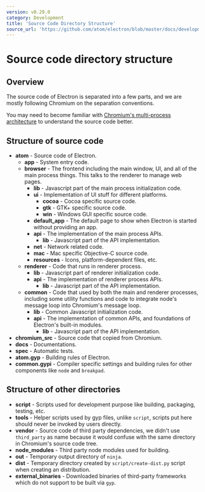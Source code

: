 ```yaml
---
version: v0.29.0
category: Development
title: 'Source Code Directory Structure'
source_url: 'https://github.com/atom/electron/blob/master/docs/development/source-code-directory-structure.md'
---
```


# Source code directory structure

## Overview

The source code of Electron is separated into a few parts, and we are mostly
following Chromium on the separation conventions.

You may need to become familiar with [Chromium's multi-process
architecture](http://dev.chromium.org/developers/design-documents/multi-process-architecture)
to understand the source code better.

## Structure of source code

* **atom** - Source code of Electron.
  * **app** - System entry code.
  * **browser** - The frontend including the main window, UI, and all of the
    main process things. This talks to the renderer to manage web pages.
    * **lib** - Javascript part of the main process initialization code.
    * **ui** - Implementation of UI stuff for different platforms.
      * **cocoa** - Cocoa specific source code.
      * **gtk** - GTK+ specific source code.
      * **win** - Windows GUI specific source code.
    * **default_app** - The default page to show when Electron is started
      without providing an app.
    * **api** - The implementation of the main process APIs.
       * **lib** - Javascript part of the API implementation.
    * **net** - Network related code.
    * **mac** - Mac specific Objective-C source code.
    * **resources** - Icons, platform-dependent files, etc.
  * **renderer** - Code that runs in renderer process.
    * **lib** - Javascript part of renderer initialization code.
    * **api** - The implementation of renderer process APIs.
       * **lib** - Javascript part of the API implementation.
  * **common** - Code that used by both the main and renderer processes,
    including some utility functions and code to integrate node's message
    loop into Chromium's message loop.
    * **lib** - Common Javascript initialization code.
    * **api** - The implementation of common APIs, and foundations of
    Electron's built-in modules.
       * **lib** - Javascript part of the API implementation.
* **chromium_src** - Source code that copied from Chromium.
* **docs** - Documentations.
* **spec** - Automatic tests.
* **atom.gyp** - Building rules of Electron.
* **common.gypi** - Compiler specific settings and building rules for other
  components like `node` and `breakpad`.

## Structure of other directories

* **script** - Scripts used for development purpose like building, packaging,
  testing, etc.
* **tools** - Helper scripts used by gyp files, unlike `script`, scripts put
  here should never be invoked by users directly.
* **vendor** - Source code of third party dependencies, we didn't use
  `third_party` as name because it would confuse with the same directory in
  Chromium's source code tree.
* **node_modules** - Third party node modules used for building.
* **out** - Temporary output directory of `ninja`.
* **dist** - Temporary directory created by `script/create-dist.py` script
  when creating an distribution.
* **external_binaries** - Downloaded binaries of third-party frameworks which
  do not support to be built via `gyp`.
